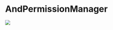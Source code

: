 # AndPermissionManager
[![](https://jitpack.io/v/NoEndToLF/AndPermissionManager.svg)](https://jitpack.io/#NoEndToLF/AndPermissionManager)